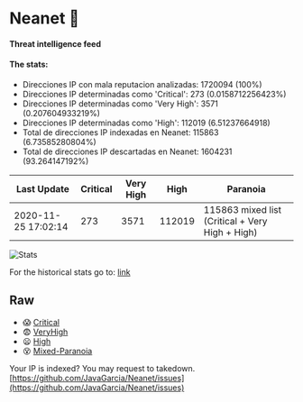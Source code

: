# Neanet :hocho:
#### Threat intelligence feed
#### The stats:

- Direcciones IP con mala reputacion analizadas: 1720094 (100%)
- Direcciones IP determinadas como 'Critical':  273 (0.0158712256423%)
- Direcciones IP determinadas como 'Very High':  3571 (0.207604933219%)
- Direcciones IP determinadas como 'High':  112019 (6.51237664918)
- Total de direcciones IP indexadas en Neanet:  115863 (6.73585280804%)
- Total de direcciones IP descartadas en Neanet:  1604231 (93.264147192%)

| Last Update | Critical | Very High | High | Paranoia |
| --- | --- | --- | --- | --- |
| 2020-11-25 17:02:14 | 273 | 3571 | 112019 | 115863 mixed list (Critical + Very High + High)|

![Stats](https://docs.google.com/spreadsheets/d/e/2PACX-1vSnaNMIXVabIpDJjufMlzH7poXnshF3mgd8Is1g9ytUEzVsP5my4Trn8f-xkoLLQ38xpL3HtmUexLo6/pubchart?oid=501124687&format=image)

For the historical stats go to: [link](/stats.csv)
## Raw
- :scream: [Critical](https://raw.githubusercontent.com/JavaGarcia/Neanet/master/blacklists/neanet_critical.txt)
- :fearful: [VeryHigh](https://raw.githubusercontent.com/JavaGarcia/Neanet/master/blacklists/neanet_veryHigh.txtt)
- :frowning: [High](https://raw.githubusercontent.com/JavaGarcia/Neanet/master/blacklists/neanet_high.txt)
- :dizzy_face: [Mixed-Paranoia](https://raw.githubusercontent.com/JavaGarcia/Neanet/master/blacklists/neanet_all.txt)


Your IP is indexed? You may request to takedown. [https://github.com/JavaGarcia/Neanet/issues](https://github.com/JavaGarcia/Neanet/issues)
































































































































































































































































































































































































































































































































































































































































































































































































































































































































































































































































































































































































































































































































































































































































































































































































































































































































































































































































































































































































































































































































































































































































































































































































































































































